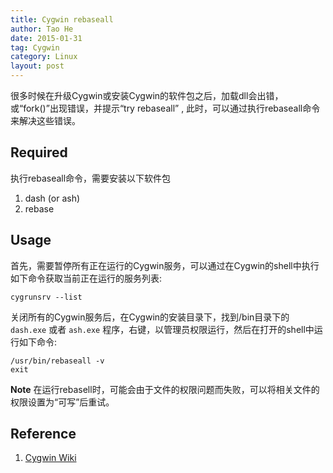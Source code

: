 ```yaml
---
title: Cygwin rebaseall
author: Tao He
date: 2015-01-31
tag: Cygwin
category: Linux
layout: post
---
```


很多时候在升级Cygwin或安装Cygwin的软件包之后，加载dll会出错，或“fork()”出现错误，并提示“try rebaseall” , 此时，可以通过执行rebaseall命令来解决这些错误。

<!--more-->

Required
--------

执行rebaseall命令，需要安装以下软件包

1. dash (or ash)
2. rebase

Usage
-----

首先，需要暂停所有正在运行的Cygwin服务，可以通过在Cygwin的shell中执行如下命令获取当前正在运行的服务列表:

    cygrunsrv --list 

关闭所有的Cygwin服务后，在Cygwin的安装目录下，找到/bin目录下的 `dash.exe` 或者 `ash.exe` 程序，右键，以管理员权限运行，然后在打开的shell中运行如下命令:

    /usr/bin/rebaseall -v
    exit

**Note** 在运行rebasell时，可能会由于文件的权限问题而失败，可以将相关文件的权限设置为“可写”后重试。

Reference
---------

1. [Cygwin Wiki](http://cygwin.wikia.com/wiki/Rebaseall)

